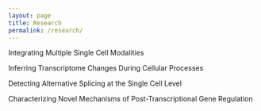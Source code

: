 ```yaml
---
layout: page
title: Research
permalink: /research/
---
```


Integrating Multiple Single Cell Modalities

Inferring Transcriptome Changes During Cellular Processes

Detecting Alternative Splicing at the Single Cell Level

Characterizing Novel Mechanisms of Post-Transcriptional Gene Regulation